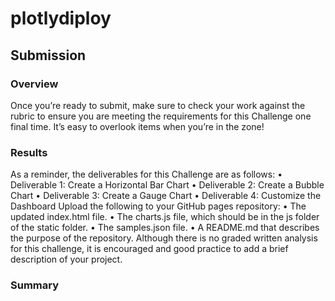 # plotlydiploy

## Submission

### Overview
Once you’re ready to submit, make sure to check your work against the rubric to ensure you are meeting the requirements for this Challenge one final time. It’s easy to overlook items when you’re in the zone!
### Results
As a reminder, the deliverables for this Challenge are as follows:
•	Deliverable 1: Create a Horizontal Bar Chart
•	Deliverable 2: Create a Bubble Chart
•	Deliverable 3: Create a Gauge Chart
•	Deliverable 4: Customize the Dashboard
Upload the following to your GitHub pages repository:
•	The updated index.html file.
•	The charts.js file, which should be in the js folder of the static folder.
•	The samples.json file.
•	A README.md that describes the purpose of the repository. Although there is no graded written analysis for this challenge, it is encouraged and good practice to add a brief description of your project.

### Summary
